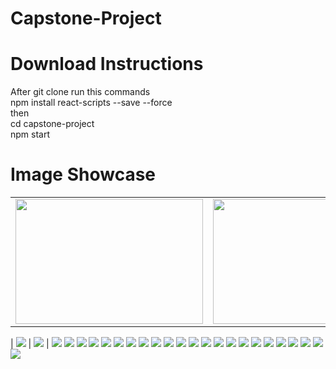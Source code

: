 # Capstone-Project

# Download Instructions

After git clone run this commands \
npm install react-scripts --save --force \
then \
cd capstone-project \
npm start

# Image Showcase

<table>
  <!-- <tr>
    <td>First Screen Page</td>
     <td>Holiday Mention</td>
     <td>Present day in purple and selected day in pink</td>
  </tr> -->
  <tr>
    <td><img src="capstone-project/src/assets/images/ShowCaseImages/Screenshot_1.jpg" width=300 height=200></td>
    <td><img src="capstone-project/src/assets/images/ShowCaseImages/Screenshot_2.jpg" width=300 height=200></td>
    <td><img src="capstone-project/src/assets/images/ShowCaseImages/Screenshot_3.jpg" width=300 height=200></td>
  </tr>
 </table>

| ![](/capstone-project/src/assets/images/ShowCaseImages/Screenshot_1.jpg) | ![](/capstone-project/src/assets/images/ShowCaseImages/Screenshot_2.jpg) | ![](/capstone-project/src/assets/images/ShowCaseImages/Screenshot_3.jpg)
![](/capstone-project/src/assets/images/ShowCaseImages/Screenshot_4.jpg)
![](/capstone-project/src/assets/images/ShowCaseImages/Screenshot_5.jpg)
![](/capstone-project/src/assets/images/ShowCaseImages/Screenshot_6.jpg)
![](/capstone-project/src/assets/images/ShowCaseImages/Screenshot_7.jpg)
![](/capstone-project/src/assets/images/ShowCaseImages/Screenshot_8.jpg)
![](/capstone-project/src/assets/images/ShowCaseImages/Screenshot_9.jpg)
![](/capstone-project/src/assets/images/ShowCaseImages/Screenshot_10.jpg)
![](/capstone-project/src/assets/images/ShowCaseImages/Screenshot_11.jpg)
![](/capstone-project/src/assets/images/ShowCaseImages/Screenshot_12.jpg)
![](/capstone-project/src/assets/images/ShowCaseImages/Screenshot_13.jpg)
![](/capstone-project/src/assets/images/ShowCaseImages/Screenshot_14.jpg)
![](/capstone-project/src/assets/images/ShowCaseImages/Screenshot_15.jpg)
![](/capstone-project/src/assets/images/ShowCaseImages/Screenshot_16.jpg)
![](/capstone-project/src/assets/images/ShowCaseImages/Screenshot_17.jpg)
![](/capstone-project/src/assets/images/ShowCaseImages/Screenshot_18.jpg)
![](/capstone-project/src/assets/images/ShowCaseImages/Screenshot_19.jpg)
![](/capstone-project/src/assets/images/ShowCaseImages/Screenshot_20.jpg)
![](/capstone-project/src/assets/images/ShowCaseImages/Screenshot_21.jpg)
![](/capstone-project/src/assets/images/ShowCaseImages/Screenshot_22.jpg)
![](/capstone-project/src/assets/images/ShowCaseImages/Screenshot_23.jpg)
![](/capstone-project/src/assets/images/ShowCaseImages/Screenshot_24.jpg)
![](/capstone-project/src/assets/images/ShowCaseImages/Screenshot_25.jpg)
